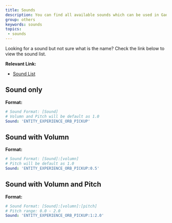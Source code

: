 ```yaml
---
title: Sounds
description: You can find all available sounds which can be used in GadgetsMenu plugin.
group: others
keywords: sounds
topics:
 - sounds
---
```


Looking for a sound but not sure what is the name? Check the link below to view the sound list. 


**Relevant Link:**
- [Sound List](https://hub.spigotmc.org/javadocs/spigot/org/bukkit/Sound.html)

## Sound only
**Format:**
```yaml
# Sound Format: [Sound]
# Volumn and Pitch will be default as 1.0
Sound: 'ENTITY_EXPERIENCE_ORB_PICKUP'
```

## Sound with Volumn
**Format:**
```yaml
# Sound Format: [Sound]:[volumn]
# Pitch will be default as 1.0
Sound: 'ENTITY_EXPERIENCE_ORB_PICKUP:0.5'
```

## Sound with Volumn and Pitch
**Format:**
```yaml
# Sound Format: [Sound]:[volumn]:[pitch]
# Pitch range: 0.0 - 2.0
Sound: 'ENTITY_EXPERIENCE_ORB_PICKUP:1:2.0'
```